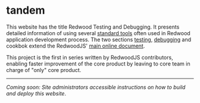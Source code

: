 # tandem

This website has the title Redwood Testing and Debugging. It presents detailed information of using several [standard tools](https://rw-community.org/tools/introduction) often used in Redwood application development process. The two sections [testing](https://rw-community.org/testing/introduction), [debugging]() and cookbok extend the RedwoodJS' [main online document](https://redwoodjs.com/docs/introduction).


This project is the first in series written by RedwoodJS contributors, enabling faster improvement of the core product by leaving to core team in charge of "only" core product.

---

_Coming soon: Site administrators accessible instructions on how to build and deploy this website_.

